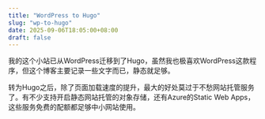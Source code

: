 ```yaml
---
title: "WordPress to Hugo"
slug: "wp-to-hugo"
date: 2025-09-06T18:05:00+08:00
draft: false
---
```


我的这个小站已从WordPress迁移到了Hugo，虽然我也极喜欢WordPress这款程序，但这个博客主要记录一些文字而已，静态就足够。

转为Hugo之后，除了页面加载速度的提升，最大的好处莫过于不愁网站托管服务了。有不少支持开启静态网站托管的对象存储，还有Azure的Static Web Apps，这些服务免费的配额都足够中小网站使用。
